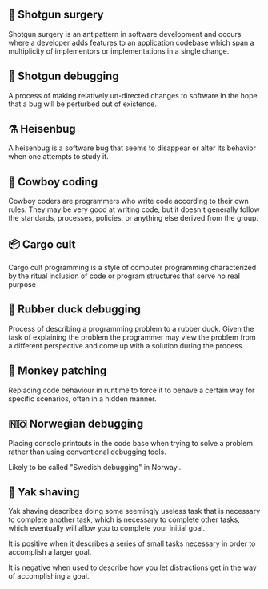 
## 🏥 Shotgun surgery

Shotgun surgery is an antipattern in software development and occurs where a developer adds features to an application codebase which span a multiplicity of implementors or implementations in a single change.

## 🔫 Shotgun debugging

A process of making relatively un-directed changes to software in the hope that a bug will be perturbed out of existence.

## ⚗️ Heisenbug

A heisenbug is a software bug that seems to disappear or alter its behavior when one attempts to study it.

## 🤠 Cowboy coding

Cowboy coders are programmers who write code according to their own rules. They may be very good at writing code, but it doesn't generally follow the standards, processes, policies, or anything else derived from the group.

## 📦 Cargo cult

Cargo cult programming is a style of computer programming characterized by the ritual inclusion of code or program structures that serve no real purpose

## 🦆 Rubber duck debugging

Process of describing a programming problem to a rubber duck. Given the task of explaining the problem the programmer may view the problem from a different perspective and come up with a solution during the process.

## 🐒 Monkey patching

Replacing code behaviour in runtime to force it to behave a certain way for specific scenarios, often in a hidden manner.

## 🇳🇴 Norwegian debugging

Placing console printouts in the code base when trying to solve a problem rather than using conventional debugging tools.

Likely to be called "Swedish debugging" in Norway..

## 🐂 Yak shaving

Yak shaving describes doing some seemingly useless task that is necessary to complete another task, which is necessary to complete other tasks, which eventually will allow you to complete your initial goal.

It is positive when it describes a series of small tasks necessary in order to accomplish a larger goal. 

It is negative when used to describe how you let distractions get in the way of accomplishing a goal. 